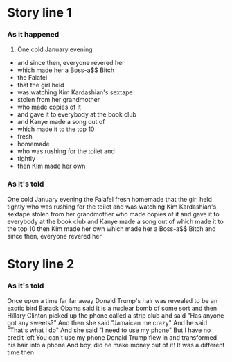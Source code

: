 # Story line 1

### As it happened

1. One cold January evening
* and since then, everyone revered her
* which made her a Boss-a$$ Bitch
* the Falafel
* that the girl held
* was watching Kim Kardashian's sextape
* stolen from her grandmother
* who made copies of it 
* and gave it to everybody at the book club
* and Kanye made a song out of
* which made it to the top 10
* fresh
* homemade
* who was rushing for the toilet and
* tightly
* then Kim made her own

### As it's told

One cold January evening
the Falafel
fresh
homemade
that the girl held
tightly
who was rushing for the toilet and
was watching Kim Kardashian's sextape
stolen from her grandmother
who made copies of it
and gave it to everybody at the book club
and Kanye made a song out of
which made it to the top 10
then Kim made her own
which made her a Boss-a$$ Bitch
and since then, everyone revered her

# Story line 2

### As it's told

Once upon a time
far far away
Donald Trump's hair was revealed to be an exotic bird
Barack Obama said it is
a nuclear bomb
of some sort
and then Hillary Clinton picked up the phone
called a strip club
and said
"Has anyone got any sweets?"
And then she said "Jamaican me crazy"
And he said "That's what I do"
And she said "I need to use my phone"
But I have no credit left
You can't use my phone
Donald Trump flew in
and transformed his hair into a phone
And boy, did he make money out of it!
It was a different time then




